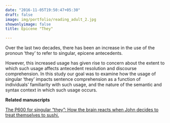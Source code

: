 ```yaml
---
date: "2016-11-05T19:50:47+05:30"
draft: false
image: img/portfolio/reading_adult_2.jpg
showonlyimage: false
title: Epicene "They"

---
```


Over the last two decades, there has been an increase in the use of the pronoun ‘they’ to refer to singular, epicene antecedents.

<!--more-->

However, this increased usage has given rise to concern about the extent to which such usage affects antecedent resolution and discourse comprehension. In this study our goal was to examine how the usage of singular ‘they’ impacts sentence comprehension as a function of individuals’ familiarity with such usage, and the nature of the semantic and syntax context in which such usage occurs.

**Related manuscripts**

[The P600 for singular “they”: How the brain reacts when John decides to treat themselves to sushi.](https://psyarxiv.com/hwzke/)